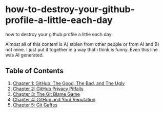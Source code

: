 # how-to-destroy-your-github-profile-a-little-each-day
how to destroy your github profile a little each day

Almost all of this content is A) stolen from other people or from AI and B) not mine. I just put it together in a way that i think is funny. Even this line was AI generated.

## Table of Contents

1. [Chapter 1: GitHub: The Good, The Bad, and The Ugly](/https://github.com/akshitadixit/how-to-destroy-your-github-profile-a-little-each-day/tree/main/GitHub:%20The%20Good%2C%20the%20Bad%20and%20the%20Ugly)
2. [Chapter 2: GitHub Privacy Pitfalls](https://github.com/akshitadixit/how-to-destroy-your-github-profile-a-little-each-day/tree/main/GitHub%20Privacy%20Pitfalls)
3. [Chapter 3: The Git Blame Game](https://github.com/akshitadixit/how-to-destroy-your-github-profile-a-little-each-day/tree/main/The%20Git%20Blame%20Game)
4. [Chapter 4: GitHub and Your Reputation](https://github.com/akshitadixit/how-to-destroy-your-github-profile-a-little-each-day/tree/main/GitHub%20and%20Your%20Reputation)
5. [Chapter 5: Git Gaffes](https://github.com/akshitadixit/how-to-destroy-your-github-profile-a-little-each-day/tree/main/Git%20Gaffes)
